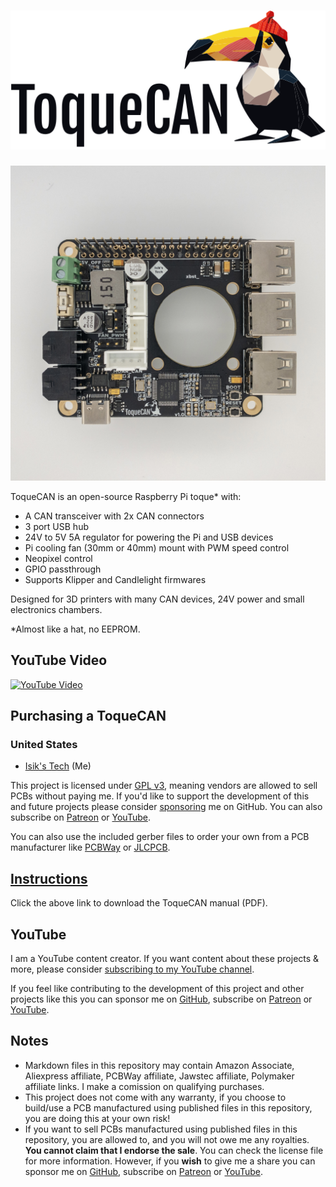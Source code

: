 # <img src="./Images/ToqueCAN_Logo.svg" width="600">

![ToqueCAN PCB](./Images/ToqueCAN_PCB.jpg)

ToqueCAN is an open-source Raspberry Pi toque* with:
- A CAN transceiver with 2x CAN connectors
- 3 port USB hub
- 24V to 5V 5A regulator for powering the Pi and USB devices
- Pi cooling fan (30mm or 40mm) mount with PWM speed control
- Neopixel control
- GPIO passthrough
- Supports Klipper and Candlelight firmwares

Designed for 3D printers with many CAN devices, 24V power and small electronics chambers.

*Almost like a hat, no EEPROM.

## YouTube Video
[![YouTube Video](https://img.youtube.com/vi/QP4bZ6_RnH0/0.jpg)](https://youtu.be/QP4bZ6_RnH0)

## Purchasing a ToqueCAN
### United States
- [Isik's Tech](https://store.isiks.tech/products/toquecan) (Me)

This project is licensed under [GPL v3](./LICENSE), meaning vendors are allowed to sell PCBs without paying me. If you'd like to support the development of this and future projects please consider [sponsoring](https://github.com/sponsors/xbst) me on GitHub. You can also subscribe on [Patreon](https://l.isiks.tech/patreon) or [YouTube](https://l.isiks.tech/member).

You can also use the included gerber files to order your own from a PCB manufacturer like [PCBWay](https://www.pcbway.com/setinvite.aspx?inviteid=374841) or [JLCPCB](https://jlcpcb.com/).
<br>

## [Instructions](./Docs/ToqueCAN-Manual.pdf)
Click the above link to download the ToqueCAN manual (PDF).

## YouTube

I am a YouTube content creator. If you want content about these projects & more, please consider [subscribing to my YouTube channel](https://www.youtube.com/channel/UClAWYmCkHjsbaX9Wz1df2mg).
<br>

If you feel like contributing to the development of this project and other projects like this you can sponsor me on [GitHub](https://github.com/sponsors/xbst), subscribe on [Patreon](https://l.isiks.tech/patreon) or [YouTube](https://l.isiks.tech/member).

## Notes
- Markdown files in this repository may contain Amazon Associate, Aliexpress affiliate, PCBWay affiliate, Jawstec affiliate, Polymaker affiliate links. I make a comission on qualifying purchases.
- This project does not come with any warranty, if you choose to build/use a PCB manufactured using published files in this repository, you are doing this at your own risk!
- If you want to sell PCBs manufactured using published files in this repository, you are allowed to, and you will not owe me any royalties. **You cannot claim that I endorse the sale**. You can check the license file for more information. However, if you **wish** to give me a share you can sponsor me on [GitHub](https://github.com/sponsors/xbst), subscribe on [Patreon](https://l.isiks.tech/patreon) or [YouTube](https://l.isiks.tech/member).
